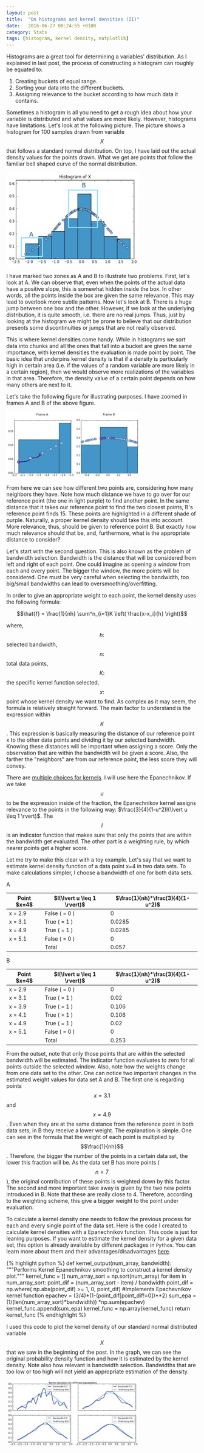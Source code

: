 ```yaml
---
layout: post
title:  "On histograms and kernel densities (II)"
date:   2016-06-27 00:24:55 +0100
category: Stats
tags: [histogram, kernel density, matplotlib]
---
```



Histograms are a great tool for determining a variables' distribution. As I explained in last post, the process of constructing a histogram can roughly be equated to:

1. Creating buckets of equal range.
2. Sorting your data into the different buckets.
3. Assigning relevance to the bucket according to how much data it contains.


Sometimes a histogram is all you need to get a rough idea about how your variable is distributed and what values are more likely. However, histograms have limitations. Let's look at the following picture. The picture shows a histogram for 100 samples drawn from variable $$X$$ that follows a standard normal distribution. On top, I have laid out the actual density values for the points drawn. What we get are points that follow the familiar bell shaped curve of the normal distribution.


<div class="row">
    <img src="/img-post/histogram-prob-large.jpg" class="enlarge-img img-position" alt="Histogram from variable 'X'">
</div>

I have marked two zones as A and B to illustrate two problems. First, let's look at A. We can observe that, even when the points of the actual data have a positive slope, this is somewhat hidden inside the box. In other words, all the points inside the box are given the same relevance. This may lead to overlook more subtle patterns. Now let's look at B. There is a huge jump between one box and the other. However, if we look at the underlying distribution, it is quite smooth, i.e. there are no real jumps. Thus, just by looking at the histogram we might be prone to believe that our distribution presents some discontinuities or jumps that are not really observed.

This is where kernel densities come handy. While in histograms we sort data into chunks and all  the ones that fall into a bucket are given the same importance, with kernel densities the evaluation is made point by point. The basic idea that underpins kernel density is that if a density is particularly high in certain area (i.e. if the values of a random variable are more likely in a certain region), then we would observe more realizations of the variables in that area. Therefore, the density value of a certain point depends on how many others are next to it.

Let's take the following figure for illustrating purposes. I have zoomed in frames A and B of the above figure.

<div class="row">
    <img src="/img-post/frame-A-B-hist-large.jpg" class="enlarge-img img-position" alt="Zoomed frames for kernel density">
</div>

From here we can see how different two points are, considering how many neighbors they have. Note how much distance we have to go over for our reference point (the one in light purple) to find another point. In the same distance that it takes our reference point to find the two closest points, B's reference point finds 15. These points are highlighted in a different shade of purple. Naturally, a proper kernel density should take this into account. More relevance, thus, should be given to reference point B. But exactly how much relevance should that be, and, furthermore, what is the appropriate distance to consider?

Let's start with the second question. This is also known as the problem of bandwidth selection. Bandwidth is the distance that will be considered from left and right of each point. One could imagine as opening a window from each and every point. The bigger the window, the more points will be considered. One must be very careful when selecting the bandwidth, too big/small bandwidths can lead to oversmoothing/overfitting.

In order to give an appropriate weight to each point, the kernel density uses the following formula:

$$\hat{f} = \frac{1}{nh} \sum^n_{i=1}K  \left( \frac{x-x_i}{h} \right)$$

where, $$h:$$ selected bandwidth, $$n:$$ total data points, $$K:$$ the specific kernel function selected, $$x:$$ point whose kernel density we want to find. As complex as it may seem, the formula is relatively straight forward. The main factor to understand is the expression within $$K$$. This expression is basically measuring the distance of our reference point x to the other data points and dividing it by our selected bandwidth. Knowing these distances will be important when assigning a score. Only the observation that are within the bandwidth will be given a score. Also, the farther the "neighbors" are from our reference point, the less score they will convey.

There are [multiple choices for kernels](https://en.wikipedia.org/wiki/Kernel_(statistics)#Kernel_functions_in_common_use). I will use here the Epanechnikov. If we take $$u$$ to be the expression inside of the fraction, the Epanechnikov kernel assigns relevance to the points in the following way: $\frac{3}{4}(1-u^2)I(\lvert u \leq 1 \rvert)$. The $$I$$ is an indicator function that makes sure that only the points that are within the bandwidth get evaluated. The other part is a weighting rule, by which nearer points get a higher score.

Let me try to make this clear with a toy example. Let's say that we want to estimate kernel density function of a data point x=4 in two data sets. To make calculations simpler, I choose a bandwidth of one for both data sets.



<div class="row">
    <div class="col-1 table-letter">
        A
    </div>
    <div class="col-11">
        <table class="table table-striped">
            <thead class="table-columns">
                <th>Point $x=4$ </th>
                <th>$I(\lvert u \leq 1 \rvert)$</th>
                <th>$\frac{1}{nh}*\frac{3}{4}(1-u^2)$</th>
            </thead>
            <tbody class="table-content">
            <tr>
              <td>x = 2.9 </td>
              <td>False ( = 0 ) </td>
              <td>0</td>
            </tr>
            <tr>
              <td>x = 3.1 </td>
              <td>True ( = 1 )   </td>
              <td>0.0285</td>
            </tr>
            <tr>
              <td>x = 4.9 </td>
              <td>True ( = 1 )   </td>
              <td>0.0285</td>
            </tr>
            <tr>
              <td> x = 5.1   </td>
              <td>False ( = 0 )   </td>
              <td>0</td>
            </tr>
            <tr>
              <td> </td>
              <td>Total</td>
              <td>0.057</td>
            </tr>
            </tbody>
        </table>
    </div>
</div>


<div class="row">
    <div class="col-1 table-letter">
        B
    </div>
    <div class="col-11">
        <table class="table table-striped">
            <thead class="table-columns">
                <th>Point $x=4$ </th>
                <th>$I(\lvert u \leq 1 \rvert)$</th>
                <th>$\frac{1}{nh}*\frac{3}{4}(1-u^2)$</th>
            </thead>
            <tbody class="table-content">
            <tr>
              <td>x = 2.9 </td>
              <td>False ( = 0 ) </td>
              <td>0</td>
            </tr>
            <tr>
              <td>x = 3.1 </td>
              <td>True ( = 1 )   </td>
              <td>0.02</td>
            </tr>
            <tr>
              <td>x = 3.9 </td>
              <td>True ( = 1 )   </td>
              <td>0.106</td>
            </tr>
            <tr>
              <td>x = 4.1 </td>
              <td>True ( = 1 )   </td>
              <td>0.106</td>
            </tr>
            <tr>
              <td> x = 4.9   </td>
              <td>True ( = 1 )   </td>
              <td>0.02</td>
            </tr>
            <tr>
              <td> x = 5.1   </td>
              <td>False ( = 0 )   </td>
              <td>0</td>
            </tr>
            <tr>
              <td> </td>
              <td>Total</td>
              <td>0.253</td>
            </tr>
            </tbody>
        </table>
    </div>
</div>


From the outset, note that only those points that are within the selected bandwidth will be estimated. The indicator function evaluates to zero for all points outside the selected window. Also, note how the weights change from one data set to the other. One can notice two important changes in the estimated weight values for data set A and B. The first one is regarding points $$x=3.1$$ and $$x=4.9$$. Even when they are at the same distance from the reference point in both data sets, in B they receive a lower weight. The explanation is simple. One can see in the formula that the weight of each point is multiplied by $$\frac{1}{nh}$$. Therefore, the bigger the number of the points in a certain data set, the lower this fraction will be. As the data set B has more points ($$n=7$$), the original contribution of these points is weighted down by this factor. The second and more important take away is given by the two new points introduced in B. Note that these are really close to 4. Therefore, according to the weighting scheme, this give a bigger weight to the point under evaluation.

To calculate a kernel density one needs to follow the previous process for each and every single point of the data set. Here is the code I created to calculate kernel densities with a Epanechnikov function. This code is just for leaning purposes. If you want to estimate the kernel density for a given data set, this option is already available by different packages in `Python`. You can learn more about them and their advantages/disadvantages [here](http://jakevdp.github.io/blog/2013/12/01/kernel-density-estimation/).

{% highlight python %}
def kernel_output(num_array, bandwidth):
    """Performs Kernel Epanechnikov smoothing
    to construct a kernel density plot."""
    kernel_func = []
    num_array_sort = np.sort(num_array)
    for item in num_array_sort:
        point_dif = (num_array_sort - item) / bandwidth
        point_dif = np.where(
        np.abs(point_dif) >= 1, 0, point_dif)
        #Implements Epachevnikov kernel function
        epachev = (3/4)*(1-(point_dif[point_dif!=0])**2)
        sum_epa = (1/(len(num_array_sort)*bandwidth))
        			*np.sum(epachev)
        kernel_func.append(sum_epa)
    kernel_func = np.array(kernel_func)
    return kernel_func
{% endhighlight %}



I used this code to plot the kernel density of our standard normal distributed variable $$X$$ that we saw in the beginning of the post. In the graph, we can see the original probability density function and how it is estimated by the kernel density. Note also how relevant is bandwidth selection. Bandwidths that are too low or too high will not yield an appropriate estimation of the density.

<div class="row">
    <img src="/img-post/k_density-large.jpg" class="enlarge-img img-position" alt="Zoomed frames for kernel density">
</div>




